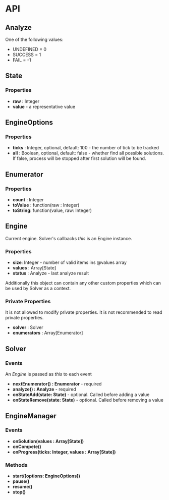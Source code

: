 # API #
## Analyze ##
One of the following values:

 - UNDEFINED = 0
 - SUCCESS = 1
 - FAIL = -1

## State ##
### Properties ###

 - **raw** : Integer
 - **value** - a representative value

## EngineOptions ##
### Properties ###

 - **ticks** : Integer, optional, default: 100 - the number of tick to be tracked
 - **all** : Boolean, optional, default: false - whether find all possible solutions. If false, process will be stopped after first solution will be found.

## Enumerator ##
### Properties ###

 - **count** : Integer
 - **toValue** : function(raw : Integer)
 - **toString**: function(value, raw: Integer)

## Engine ##
Current engine. Solver's callbacks *this* is an Engine instance.
### Properties ###

 - **size**: Integer - number of valid items ins @values array
 - **values** : Array[State]
 - **status** : Analyze - last analyze result

Additionally this object can contain any other custom properties which can be used by Solver as a context.
### Private Properties ###
It is not allowed to modify private properties. It is not recommended to read private properties.

 - **solver** : Solver
 - **enumerators** : Array[Enumerator]

## Solver ##
### Events ###
An *Engine* is passed as *this* to each event

 - **nextEnumerator() : Enumerator** - required
 - **analyze() : Analyze** - required
 - **onStateAdd(state: State)** - optional. Called before adding a value
 - **onStateRemove(state: State)** - optional. Called before removing a value

## EngineManager ##
### Events ###

 - **onSolution(values : Array[State])**
 - **onCompete()**
 - **onProgress(ticks: Integer, values : Array[State])**

### Methods ###

 - **start([options: EngineOptions])**
 - **pause()**
 - **resume()**
 - **stop()**